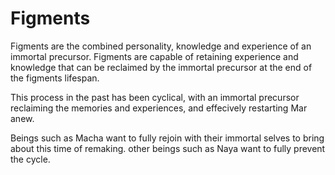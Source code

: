 # Figments

Figments are the combined personality, knowledge and experience of an immortal precursor. 
Figments are capable of retaining experience and knowledge that can be reclaimed by the immortal precursor at the end of the figments lifespan.

This process in the past has been cyclical, with an immortal precursor reclaiming the memories and experiences, and effecively restarting Mar anew. 

Beings such as Macha want to fully rejoin with their immortal selves to bring about this time of remaking.
other beings such as Naya want to fully prevent the cycle. 
